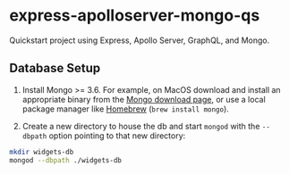 # express-apolloserver-mongo-qs

Quickstart project using Express, Apollo Server, GraphQL, and Mongo.

## Database Setup

1. Install Mongo >= 3.6. For example, on MacOS download and install an
appropriate binary from the
[Mongo download page](https://www.mongodb.com/download-center#production), or
use a local package manager like [Homebrew](https://brew.sh)
(`brew install mongo`).

2. Create a new directory to house the db and start `mongod` with the
`--dbpath` option pointing to that new directory:

```bash
mkdir widgets-db
mongod --dbpath ./widgets-db
```
